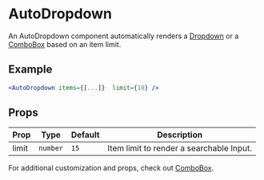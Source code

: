 # AutoDropdown

An AutoDropdown component automatically renders a [Dropdown](../Dropdown/V2/docs/Dropdown.md) or a [ComboBox](../ComboBox) based on an item limit.

## Example

```jsx
<AutoDropdown items={[...]}  limit={10} />
```

## Props

| Prop  | Type     | Default | Description                              |
| ----- | -------- | ------- | ---------------------------------------- |
| limit | `number` | `15`    | Item limit to render a searchable Input. |

For additional customization and props, check out [ComboBox](../ComboBox.md).
